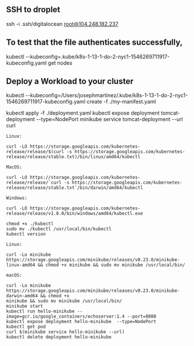 ## SSH to droplet
ssh -i .ssh/digitalocean root@104.248.182.237

## To test that the file authenticates successfully,
kubectl --kubeconfig=.kube/k8s-1-13-1-do-2-nyc1-1546269711917-kubeconfig.yaml get nodes

## Deploy a Workload to your cluster
kubectl --kubeconfig=/Users/josephmartinez/.kube/k8s-1-13-1-do-2-nyc1-1546269711917-kubeconfig.yaml create -f ./my-manifest.yaml

kubectl apply -f ./deployment.yaml
kubectl expose deployment tomcat-deployment --type=NodePort
minikube service tomcat-deployment --url
curl <URL>


```
Linux:

curl -LO https://storage.googleapis.com/kubernetes-release/release/$(curl -s https://storage.googleapis.com/kubernetes-release/release/stable.txt)/bin/linux/amd64/kubectl

MacOS:

curl -LO https://storage.googleapis.com/kubernetes-release/release/`curl -s https://storage.googleapis.com/kubernetes-release/release/stable.txt`/bin/darwin/amd64/kubectl

Windows:

curl -LO https://storage.googleapis.com/kubernetes-release/release/v1.8.0/bin/windows/amd64/kubectl.exe

chmod +x ./kubectl
sudo mv ./kubectl /usr/local/bin/kubectl
kubectl version

Linux:

curl -Lo minikube https://storage.googleapis.com/minikube/releases/v0.23.0/minikube-linux-amd64 && chmod +x minikube && sudo mv minikube /usr/local/bin/

macOS:

curl -Lo minikube https://storage.googleapis.com/minikube/releases/v0.23.0/minikube-darwin-amd64 && chmod +x
minikube && sudo mv minikube /usr/local/bin/
minikube start
kubectl run hello-minikube --image=gcr.io/google_containers/echoserver:1.4 --port=8080
kubectl expose deployment hello-minikube  --type=NodePort
kubectl get pod
curl $(minikube service hello-minikube --url)
kubectl delete deployment hello-minikube
```
